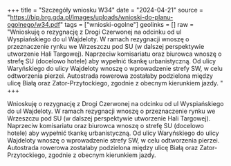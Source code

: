 +++
title = "Szczegóły wniosku W34"
date = "2024-04-21"
source = "https://bip.brg.gda.pl/images/uploads/wnioski-do-planu-ogolnego/w34.pdf"
tags = ["wnioski-ogolne"]
geolinks = []
raw = "Wnioskuję o rezygnację z Drogi Czerwonej na odcinku od ul Wyspiańskiego do ul Wajdeloty. W ramach rezygnacji wnoszę o przeznaczenie rynku we Wrzeszczu pod SU (w dalszej perspektywie utworzenie Hali Targowej). Naprzeciw komisariatu oraz biurowca wnoszę o strefę SU (docelowo hotele) aby wypełnić tkankę urbanistyczną. Od ulicy Waryńskiego do ulicy Wajdeloty wnoszę o wprowadzenie strefy SW, w celu odtworzenia pierzei. Autostrada rowerowa zostałaby podzielona między ulicę Białą oraz Zator-Przytockiego, zgodnie z obecnym kierunkiem jazdy. "
+++

Wnioskuję o rezygnację z Drogi Czerwonej na odcinku od ul Wyspiańskiego do ul
Wajdeloty. W ramach rezygnacji wnoszę o przeznaczenie rynku we Wrzeszczu pod SU (w dalszej
perspektywie utworzenie Hali Targowej). Naprzeciw komisariatu oraz biurowca wnoszę o strefę
SU (docelowo hotele) aby wypełnić tkankę urbanistyczną. Od ulicy Waryńskiego do ulicy
Wajdeloty wnoszę o wprowadzenie strefy SW, w celu odtworzenia pierzei. Autostrada rowerowa
zostałaby podzielona między ulicę Białą oraz Zator-Przytockiego, zgodnie z obecnym
kierunkiem jazdy.



